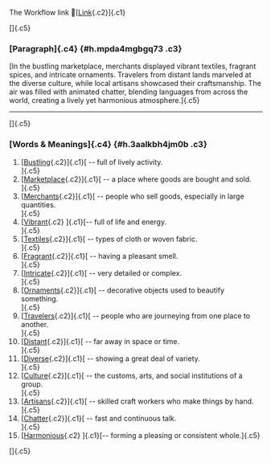 The Workflow link
👏[[Link](https://www.google.com/url?q=http://www.google.com&sa=D&source=editors&ust=1759977529530265&usg=AOvVaw3nXmcdVMARm37tCVvFEy23){.c2}]{.c1}

[]{.c5}

### [Paragraph]{.c4} {#h.mpda4mgbgq73 .c3}

[In the bustling marketplace, merchants displayed vibrant textiles,
fragrant spices, and intricate ornaments. Travelers from distant lands
marveled at the diverse culture, while local artisans showcased their
craftsmanship. The air was filled with animated chatter, blending
languages from across the world, creating a lively yet harmonious
atmosphere.]{.c5}

------------------------------------------------------------------------

[]{.c5}

### [Words & Meanings]{.c4} {#h.3aalkbh4jm0b .c3}

1.  [[Bustling](https://www.google.com/url?q=http://www.google.com&sa=D&source=editors&ust=1759977529531366&usg=AOvVaw2W5KXdSsVI1qPGDu0vAMy-){.c2}]{.c1}[ --
    full of lively activity.\
    ]{.c5}
2.  [[Marketplace](https://www.google.com/url?q=http://www.google.com&sa=D&source=editors&ust=1759977529531583&usg=AOvVaw3Mqfq_lWeulHQHFx-L1K7f){.c2}]{.c1}[ --
    a place where goods are bought and sold.\
    ]{.c5}
3.  [[Merchants](https://www.google.com/url?q=http://www.google.com&sa=D&source=editors&ust=1759977529531834&usg=AOvVaw2AKZEBLJu2EKLojRCr1il_){.c2}]{.c1}[ --
    people who sell goods, especially in large quantities.\
    ]{.c5}
4.  [[Vibrant](https://www.google.com/url?q=http://www.google.com&sa=D&source=editors&ust=1759977529532057&usg=AOvVaw30eneFurLgUD_sWZ3ZVkjI){.c2}
    ]{.c1}[-- full of life and energy.\
    ]{.c5}
5.  [[Textiles](https://www.google.com/url?q=http://www.google.com&sa=D&source=editors&ust=1759977529532231&usg=AOvVaw33KiDzxn8rFq3JI6WlhgO9){.c2}]{.c1}[ --
    types of cloth or woven fabric.\
    ]{.c5}
6.  [[Fragrant](https://www.google.com/url?q=http://www.google.com&sa=D&source=editors&ust=1759977529532390&usg=AOvVaw0636fxWAA6-Pt0HQzBwpEc){.c2}]{.c1}[ --
    having a pleasant smell.\
    ]{.c5}
7.  [[Intricate](https://www.google.com/url?q=http://www.google.com&sa=D&source=editors&ust=1759977529532537&usg=AOvVaw28PFsTbi9o9w9u3PhznF_W){.c2}]{.c1}[ --
    very detailed or complex.\
    ]{.c5}
8.  [[Ornaments](https://www.google.com/url?q=http://www.google.com&sa=D&source=editors&ust=1759977529532751&usg=AOvVaw2q8cECEXlFzPYCETkA6UQU){.c2}]{.c1}[ --
    decorative objects used to beautify something.\
    ]{.c5}
9.  [[Travelers](https://www.google.com/url?q=http://www.google.com&sa=D&source=editors&ust=1759977529532946&usg=AOvVaw0JaQT7zwFdLoNFf8P9vuOn){.c2}]{.c1}[ --
    people who are journeying from one place to another.\
    ]{.c5}
10. [[Distant](https://www.google.com/url?q=http://www.google.com&sa=D&source=editors&ust=1759977529533134&usg=AOvVaw2av9jG35MulUQYgiYgP947){.c2}]{.c1}[ --
    far away in space or time.\
    ]{.c5}
11. [[Diverse](https://www.google.com/url?q=http://www.google.com&sa=D&source=editors&ust=1759977529533282&usg=AOvVaw1U8mRf4nZnHEFyROLhMAi_){.c2}]{.c1}[ --
    showing a great deal of variety.\
    ]{.c5}
12. [[Culture](https://www.google.com/url?q=http://www.google.com&sa=D&source=editors&ust=1759977529533440&usg=AOvVaw16RwEFMheAXDov_5kmzfa_){.c2}]{.c1}[ --
    the customs, arts, and social institutions of a group.\
    ]{.c5}
13. [[Artisans](https://www.google.com/url?q=http://www.google.com&sa=D&source=editors&ust=1759977529533625&usg=AOvVaw366CP10A_etbNwnr9d15kP){.c2}]{.c1}[ --
    skilled craft workers who make things by hand.\
    ]{.c5}
14. [[Chatter](https://www.google.com/url?q=http://www.google.com&sa=D&source=editors&ust=1759977529533816&usg=AOvVaw0RRueAA4_-QJw-gUDhfyPF){.c2}]{.c1}[ --
    fast and continuous talk.\
    ]{.c5}
15. [[Harmonious](https://www.google.com/url?q=http://www.google.com&sa=D&source=editors&ust=1759977529534028&usg=AOvVaw0gMTyROzSgvM38wrFlbP5l){.c2}
    ]{.c1}[-- forming a pleasing or consistent whole.]{.c5}

[]{.c5}
